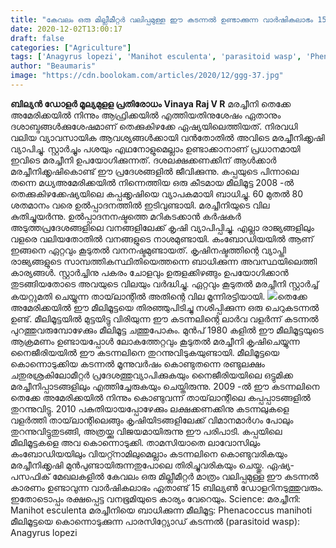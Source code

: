 ```yaml
---
title: "കേവലം ഒരു മില്ലീമീറ്റർ വലിപ്പമുള്ള ഈ കടന്നൽ ഉണ്ടാക്കുന്ന വാർഷികലാഭം 15 ബില്യൺ ഡോളർവരും"
date: 2020-12-02T13:00:17
draft: false
categories: ["Agriculture"]
tags: ['Anagyrus lopezi', 'Manihot esculenta', 'parasitoid wasp', 'Phenacoccus manihoti']
author: "Beaumaris"
image: "https://cdn.boolokam.com/articles/2020/12/ggg-37.jpg"
---
```


[](http://13.126.68.249/vinaya-raj-v-r-post-manihot-esculenta-phenacoccus-manihoti-parasitoid-wasp/292961/ggg-1738)**ബില്യൻ ഡോളർ മൂല്യമുളള പ്രതിരോധം** **Vinaya Raj V R** മരച്ചീനി തെക്കേ അമേരിക്കയിൽ നിന്നും ആഫ്രിക്കയിൽ എത്തിയതിനുശേഷം ഏതാനും ദശാബ്ദങ്ങൾക്കുശേഷമാണ് തെക്കുകിഴക്കേ ഏഷ്യയിലെത്തിയത്. നിരവധി വലിയ വ്യാവസായിക ആവശ്യങ്ങൾക്കായി വൻതോതിൽ അവിടെ മരച്ചീനിക്കൃഷി വ്യാപിച്ചു. സ്റ്റാർച്ചും പശയും എഥനോളുമെല്ലാം ഉണ്ടാക്കാനാണ് പ്രധാനമായി ഇവിടെ മരച്ചീനി ഉപയോഗിക്കുന്നത്. ദശലക്ഷക്കണക്കിന് ആൾക്കാർ മരച്ചീനിക്കൃഷികൊണ്ട് ഈ പ്രദേശങ്ങളിൽ ജീവിക്കുന്നു. കപ്പയുടെ പിന്നാലെ തന്നെ മധ്യഅമേരിക്കയിൽ നിന്നെത്തിയ ഒരു കീടമായ മീലിമൂട്ട 2008 -ൽ തെക്കുകിഴക്കേഷ്യയിലെ കപ്പക്കൃഷിയെ വ്യാപകമായി ബാധിച്ചു. 60 മുതൽ 80 ശതമാനം വരെ ഉൽപ്പാദനത്തിൽ ഇടിവുണ്ടായി. മരച്ചീനിയുടെ വില കുതിച്ചുയർന്നു. ഉൽപ്പാദനനഷ്ടത്തെ മറികടക്കാൻ കർഷകർ അടുത്തപ്രദേശങ്ങളിലെ വനങ്ങളിലേക്ക് കൃഷി വ്യാപിപ്പിച്ചു. എല്ലാ രാജ്യങ്ങളിലും വളരെ വലിയതോതിൽ വനങ്ങളുടെ നാശമുണ്ടായി. കംബോഡിയയിൽ ആണ് ഇങ്ങനെ ഏറ്റവും കൂടുതൽ വനനഷ്ടമുണ്ടായത്. കൃഷിനഷ്ടത്തിന്റെ വ്യാപ്തി രാജ്യങ്ങളുടെ സാമ്പത്തികസ്ഥിതിയെത്തന്നെ ബാധിക്കുന്ന അവസ്ഥയിലെത്തി കാര്യങ്ങൾ. സ്റ്റാർച്ചിനു പകരം ചോളവും ഉരുളക്കിഴങ്ങും ഉപയോഗിക്കാൻ തുടങ്ങിയതോടെ അവയുടെ വിലയും വർദ്ധിച്ചു. ഏറ്റവും കൂടുതൽ മരച്ചീനി സ്റ്റാർച്ച് കയറ്റുമതി ചെയ്യുന്ന തായ്‌ലാന്റിൽ അതിന്റെ വില മൂന്നിരട്ടിയായി. ![](https://scontent.ftrv1-1.fna.fbcdn.net/v/t1.0-9/128131566_3660953283961819_8399841117869062265_n.jpg?_nc_cat=100&ccb=2&_nc_sid=730e14&_nc_ohc=PonFkImh6wMAX-7DsV7&_nc_oc=AQnC0BS_K2_gtrS1ar7rGPFjhLo4AC8HeQ-6Hm1W9-paDnNwfPdV_6c5pFhWOCjSS9I&_nc_ht=scontent.ftrv1-1.fna&oh=d7d5d7eeb8785d96afc38c7ef80e8f0f&oe=5FEB7191)തെക്കേ അമേരിക്കയിൽ ഈ മീലിമൂട്ടയെ തിരഞ്ഞുപിടിച്ചു നശിപ്പിക്കുന്ന ഒരു ചെറുകടന്നൽ ഉണ്ട്. മീലിമൂട്ടയിൽ മുട്ടയിട്ടു വിരിയുന്ന ഈ കടന്നലിന്റെ ലാർവ വളർന്ന് കടന്നൽ പുറത്തുവരുമ്പോഴേക്കും മീലിമൂട്ട ചത്തുപോകും. മുൻപ് 1980 കളിൽ ഈ മീലിമൂട്ടയുടെ ആക്രമണം ഉണ്ടായപ്പോൾ ലോകത്തേറ്റവും കൂടുതൽ മരച്ചീനി കൃഷിചെയ്യുന്ന നൈജീരിയയിൽ ഈ കടന്നലിനെ തുറന്നുവിടുകയുണ്ടായി. മീലിമൂട്ടയെ കൊന്നൊടുക്കിയ കടന്നൽ മൂന്നുവർഷം കൊണ്ടുതന്നെ രണ്ടുലക്ഷം ചതുരശ്രകിലോമീറ്റർ പ്രദേശത്തുവ്യാപിക്കുകയും നൈജീരിയയിലെ ഒട്ടുമിക്ക മരച്ചീനിപ്പാടങ്ങളിലും എത്തിച്ചേരുകയും ചെയ്തിരുന്നു. 2009 -ൽ ഈ കടന്നലിനെ തെക്കേ അമേരിക്കയിൽ നിന്നും കൊണ്ടുവന്ന് തായ്‌ലാന്റിലെ കപ്പപ്പാടങ്ങളിൽ തുറന്നുവിട്ടു. 2010 പകുതിയായപ്പോഴേക്കും ലക്ഷക്കണക്കിനു കടന്നലുകളെ വളർത്തി തായ്‌ലാന്റിലെങ്ങും കൃഷിയിടങ്ങളിലേക്ക് വിമാനമാർഗം പോലും തുറന്നുവിട്ടുതുടങ്ങി, അത്രയ്ക്കു വിജയമായിരുന്നു ഈ പരിപാടി. കപ്പയിലെ മീലിമൂട്ടകളെ അവ കൊന്നൊടുക്കി. താമസിയാതെ ലാവോസിലും കംബോഡിയയിലും വിയറ്റ്നാമിലുമെല്ലാം കടന്നലിനെ കൊണ്ടുവരികയും മരച്ചീനിക്കൃഷി മുൻപുണ്ടായിരുന്നതുപോലെ തിരിച്ചുവരികയും ചെയ്തു. ഏഷ്യ-പസഫിക് മേഖലകളിൽ കേവലം ഒരു മില്ലീമീറ്റർ മാത്രം വലിപ്പമുള്ള ഈ കടന്നൽ കാരണം ഉണ്ടാവുന്ന വാർഷികലാഭം ഏതാണ്ട് 15 ബില്യൺ ഡോളറിനടുത്തുവരും. ഇതോടൊപ്പം രക്ഷപ്പെട്ട വനഭൂമിയുടെ കാര്യം വേറെയും. Science: മരച്ചീനി: Manihot esculenta മരച്ചീനിയെ ബാധിക്കുന്ന മീലിമൂട്ട: Phenacoccus manihoti മീലിമൂട്ടയെ കൊന്നൊടുക്കുന്ന പാരസിറ്റ്യോഡ് കടന്നൽ (parasitoid wasp): Anagyrus lopezi
